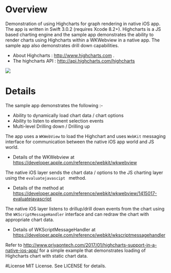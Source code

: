 # Overview
Demonstration of using Highcharts for graph rendering in native iOS app. The app is written in Swift 3.0.2 (requires Xcode 8.2+). Highcharts is a JS based charting engine and the sample app demonstrates the ability to render charts using Highcharts within a WKWebview in a native app. The sample app also demonstrates drill down capabilities.

- About Highcharts : http://www.highcharts.com . 
- The highcharts API : http://api.highcharts.com/highcharts

![](http://www.priyaontech.com/wp-content/uploads/2017/01/highchartdemo.gif)

# Details
The sample app demonstrates the following :-
- Ability to dynamically load chart data / chart options
- Ability to listen to element selection events  
- Multi-level Drilling down / Drilling up 


The app uses a ```WKWebView``` to load the Highchart and uses ```WebKit``` messaging interface for communication between the native iOS app world and JS world. 
 - Details of the WKWebview at https://developer.apple.com/reference/webkit/wkwebview

The native iOS layer sends the chart data / options to the JS charting layer using the ```evaluatejavascipt ``` method. 
 - Details of the method at https://developer.apple.com/reference/webkit/wkwebview/1415017-evaluatejavascript

The native iOS layer listens to drillup/drill down events from the chart using the ```WKScriptMessageHandler``` interface and can redraw the chart with appropriate chart data. 
 - Details of WKScriptMessageHandler at https://developer.apple.com/reference/webkit/wkscriptmessagehandler

Refer to http://www.priyaontech.com/2017/01/highcharts-support-in-a-native-ios-app/ for a simple example that demonstrates loading of Highcharts chart with static chart data.


#License
MIT License. See LICENSE for details.


